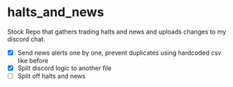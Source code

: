 # halts_and_news
Stock Repo that gathers trading halts and news and uploads changes to my discord chat.

- [x] Send news alerts one by one, prevent duplicates using hardcoded csv like before
- [x] Split discord logic to another file
- [ ] Split off halts and news
